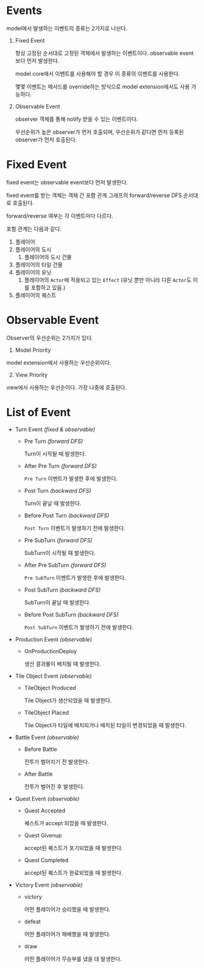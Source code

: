 # Events

model에서 발생하는 이벤트의 종류는 2가지로 나뉜다.

1. Fixed Event

    항상 고정된 순서대로 고정된 객체에서 발생하는 이벤트이다. observable event보다 먼저 발생한다.

    model core에서 이벤트를 사용해야 할 경우 이 종류의 이벤트를 사용한다.

    몇몇 이벤트는 메서드를 override하는 방식으로 model extension에서도 사용 가능하다.

2. Observable Event

    observer 객체를 통해 notify 받을 수 있는 이벤트이다.

    우선순위가 높은 observer가 먼저 호출되며, 우선순위가 같다면 먼저 등록된 observer가 먼저 호출된다.

# Fixed Event

fixed event는 observable event보다 먼저 발생한다.

fixed event를 받는 객체는 객체 간 포함 관계 그래프의 forward/reverse DFS 순서대로 호출된다.

forward/reverse 여부는 각 이벤트마다 다르다.

포함 관계는 다음과 같다.

1. 플레이어
  1. 플레이어의 도시
     1. 플레이어의 도시 건물
  2. 플레이어의 타일 건물
  3. 플레이어의 유닛
     1. 플레이어의 `Actor`에 적용되고 있는 `Effect` (유닛 뿐만 아니라 다른 `Actor`도 이를 포함하고 있음.)
  4. 플레이어의 퀘스트

# Observable Event

Observer의 우선순위는 2가지가 있다.

1. Model Priority

  model extension에서 사용하는 우선순위이다.

2. View Priority

  view에서 사용하는 우선순이다. 가장 나중에 호출된다.

# List of Event

- Turn Event *(fixed & observable)*

  - Pre Turn *(forward DFS)*

     Turn이 시작될 때 발생한다.

  - After Pre Turn *(forward DFS)*

     `Pre Turn` 이벤트가 발생한 후에 발생한다.

  - Post Turn *(backward DFS)*

     Turn이 끝날 때 발생한다.

  - Before Post Turn *(backward DFS)*

     `Post Turn` 이벤트가 발생하기 전에 발생한다.

  - Pre SubTurn *(forward DFS)*

     SubTurn이 시작될 때 발생한다.

  - After Pre SubTurn *(forward DFS)*

     `Pre SubTurn` 이벤트가 발생한 후에 발생한다.

  - Post SubTurn *(backward DFS)*

     SubTurn이 끝날 때 발생한다.

  - Before Post SubTurn *(backward DFS)*

     `Post SubTurn` 이벤트가 발생하기 전에 발생한다.

- Production Event *(observable)*
  - OnProductionDeploy

     생산 결과물이 배치될 때 발생한다.

- Tile Object Event *(observable)*
  - TileObject Produced

     Tile Object가 생산되었을 때 발생한다.

  - TileObject Placed

     Tile Object가 타일에 배치되거나 배치된 타일이 변경되었을 때 발생한다.

- Battle Event *(observable)*
  - Before Battle

     전투가 벌어지기 전 발생한다.

  - After Battle

    전투가 벌어진 후 발생한다.

- Quest Event *(observable)*
  - Quest Accepted

     퀘스트가 accept 되었을 때 발생한다.

  - Quest Givenup

     accept된 퀘스트가 포기되었을 때 발생한다.

  - Quest Completed

     accept된 퀘스트가 완료되었을 때 발생한다.

- Victory Event *(observable)*
  - victory

     어떤 플레이어가 승리했을 때 발생한다.

  - defeat

     어떤 플레이어가 패배했을 때 발생한다.

  - draw

     어떤 플레이어가 무승부를 냈을 대 발생한다.
